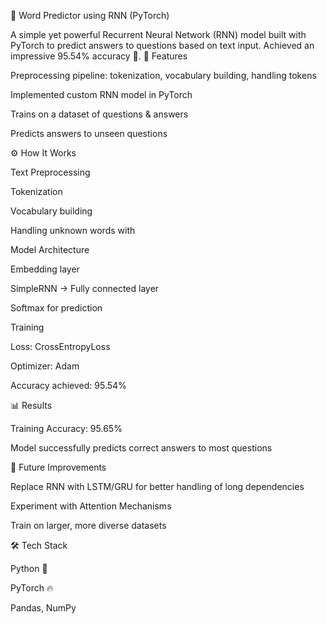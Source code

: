 🧠 Word Predictor using RNN (PyTorch)

A simple yet powerful Recurrent Neural Network (RNN) model built with PyTorch to predict answers to questions based on text input.
Achieved an impressive 95.54% accuracy 🎯.
🚀 Features

Preprocessing pipeline: tokenization, vocabulary building, handling <UNK> tokens

Implemented custom RNN model in PyTorch

Trains on a dataset of questions & answers

Predicts answers to unseen questions

⚙️ How It Works

Text Preprocessing

Tokenization

Vocabulary building

Handling unknown words with <UNK>

Model Architecture

Embedding layer

SimpleRNN → Fully connected layer

Softmax for prediction

Training

Loss: CrossEntropyLoss

Optimizer: Adam

Accuracy achieved: 95.54%

📊 Results

Training Accuracy: 95.65%

Model successfully predicts correct answers to most questions

🔮 Future Improvements

Replace RNN with LSTM/GRU for better handling of long dependencies

Experiment with Attention Mechanisms

Train on larger, more diverse datasets

🛠️ Tech Stack

Python 🐍

PyTorch 🔥

Pandas, NumPy
